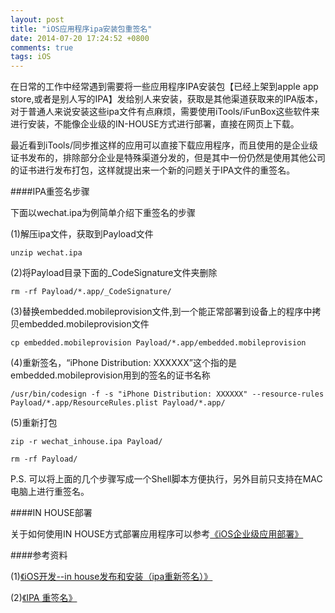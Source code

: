 ```yaml
---
layout: post
title: "iOS应用程序ipa安装包重签名"
date: 2014-07-20 17:24:52 +0800
comments: true
tags: iOS
---
```

在日常的工作中经常遇到需要将一些应用程序IPA安装包【已经上架到apple app store,或者是别人写的IPA】发给别人来安装，获取是其他渠道获取来的IPA版本，对于普通人来说安装这些ipa文件有点麻烦，需要使用iTools/iFunBox这些软件来进行安装，不能像企业级的IN-HOUSE方式进行部署，直接在网页上下载。

最近看到iTools/同步推这样的应用可以直接下载应用程序，而且使用的是企业级证书发布的，排除部分企业是特殊渠道分发的，但是其中一份仍然是使用其他公司的证书进行发布打包，这样就提出来一个新的问题关于IPA文件的重签名。

####IPA重签名步骤

下面以wechat.ipa为例简单介绍下重签名的步骤

(1)解压ipa文件，获取到Payload文件

```
unzip wechat.ipa
```
(2)将Payload目录下面的_CodeSignature文件夹删除

```
rm -rf Payload/*.app/_CodeSignature/
```

(3)替换embedded.mobileprovision文件,到一个能正常部署到设备上的程序中拷贝embedded.mobileprovision文件

```
cp embedded.mobileprovision Payload/*.app/embedded.mobileprovision
```

(4)重新签名，“iPhone Distribution: XXXXXX”这个指的是embedded.mobileprovision用到的签名的证书名称

```
/usr/bin/codesign -f -s "iPhone Distribution: XXXXXX" --resource-rules Payload/*.app/ResourceRules.plist Payload/*.app/
```
(5)重新打包

```
zip -r wechat_inhouse.ipa Payload/

rm -rf Payload/
```

P.S. 可以将上面的几个步骤写成一个Shell脚本方便执行，另外目前只支持在MAC电脑上进行重签名。

####IN HOUSE部署

关于如何使用IN HOUSE方式部署应用程序可以参考[《iOS企业级应用部署》](http://blog.devzeng.com/blog/ios-enteprise-deployment.html)


####参考资料

(1)[《iOS开发--in house发布和安装（ipa重新签名）》](http://blog.csdn.net/gtncwy/article/details/10973285)

(2)[《IPA 重签名》](http://blog.rpplusplus.me/blog/2014/03/03/ipa-re-codesign/)